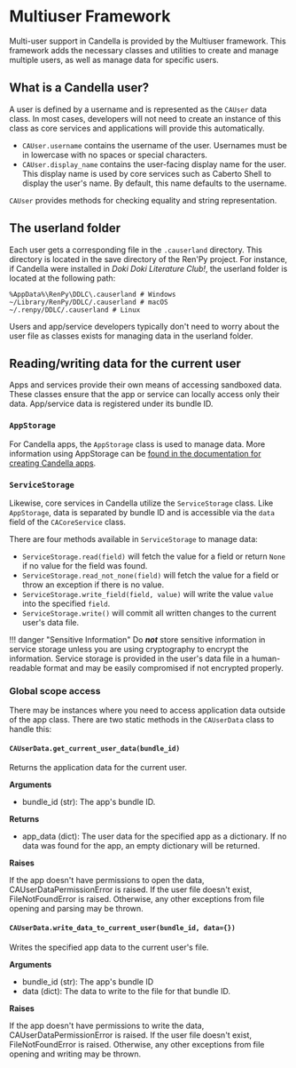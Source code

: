 # Multiuser Framework

Multi-user support in Candella is provided by the Multiuser framework. This framework adds the necessary classes and utilities to create and manage multiple users, as well as manage data for specific users.

## What is a Candella user?

A user is defined by a username and is represented as the `CAUser` data class. In most cases, developers will not need to create an instance of this class as core services and applications will provide this automatically.

- `CAUser.username` contains the username of the user. Usernames must be in lowercase with no spaces or special characters.
- `CAUser.display_name` contains the user-facing display name for the user. This display name is used by core services such as Caberto Shell to display the user's name. By default, this name defaults to the username.

`CAUser` provides methods for checking equality and string representation.

## The userland folder

Each user gets a corresponding file in the `.causerland` directory. This directory is located in the save directory of the Ren'Py project. For instance, if Candella were installed in _Doki Doki Literature Club!_, the userland folder is located at the following path:

```
%AppData%\RenPy\DDLC\.causerland # Windows
~/Library/RenPy/DDLC/.causerland # macOS
~/.renpy/DDLC/.causerland # Linux
```

Users and app/service developers typically don't need to worry about the user file as classes exists for managing data in the userland folder.

## Reading/writing data for the current user

Apps and services provide their own means of accessing sandboxed data. These classes ensure that the app or service can locally access only their data. App/service data is registered under its bundle ID.

### `AppStorage`

For Candella apps, the `AppStorage` class is used to manage data. More information using AppStorage can be [found in the documentation for creating Candella apps][caapplication].

### `ServiceStorage`

Likewise, core services in Candella utilize the `ServiceStorage` class. Like `AppStorage`, data is separated by bundle ID and is accessible via the `data` field of the `CACoreService` class.

There are four methods available in `ServiceStorage` to manage data:

- `ServiceStorage.read(field)` will fetch the value for a field or return `None` if no value for the field was found.
- `ServiceStorage.read_not_none(field)` will fetch the value for a field or throw an exception if there is no value.
- `ServiceStorage.write_field(field, value)` will write the value `value` into the specified `field`.
- `ServiceStorage.write()` will commit all written changes to the current user's data file.

!!! danger "Sensitive Information"
    Do _**not**_ store sensitive information in service storage unless you are using cryptography to encrypt the information. Service storage is provided in the user's data file in a human-readable format and may be easily compromised if not encrypted properly.

### Global scope access

There may be instances where you need to access application data outside of the app class. There are two static methods in the `CAUserData` class to handle this:

#### `CAUserData.get_current_user_data(bundle_id)`
Returns the application data for the current user.

**Arguments**

- bundle_id (str): The app's bundle ID.

**Returns**

- app_data (dict): The user data for the specified app as a dictionary. If no data was found for the app, an empty dictionary will be returned.

**Raises**

If the app doesn't have permissions to open the data, CAUserDataPermissionError is raised.
    If the user file doesn't exist, FileNotFoundError is raised. Otherwise, any other
    exceptions from file opening and parsing may be thrown.

#### `CAUserData.write_data_to_current_user(bundle_id, data={})`
Writes the specified app data to the current user's file.
            
**Arguments**

- bundle_id (str): The app's bundle ID
- data (dict): The data to write to the file for that bundle ID.

**Raises**

If the app doesn't have permissions to write the data, CAUserDataPermissionError is raised.
    If the user file doesn't exist, FileNotFoundError is raised. Otherwise, any other
    exceptions from file opening and writing may be thrown.

[caapplication]: ./03-candella-app.md#app-storage
